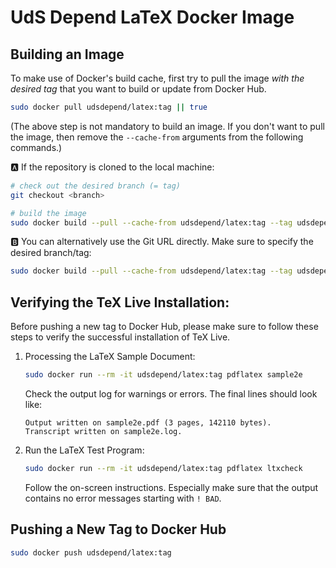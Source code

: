 # UdS Depend LaTeX Docker Image

## Building an Image

To make use of Docker's build cache, first try to pull the image _with the desired tag_ that you want to build or update from Docker Hub.

```bash
sudo docker pull udsdepend/latex:tag || true
```

(The above step is not mandatory to build an image. If you don't want to pull the image, then remove the `--cache-from` arguments from the following commands.)

:a: If the repository is cloned to the local machine:

```bash
# check out the desired branch (= tag)
git checkout <branch>

# build the image
sudo docker build --pull --cache-from udsdepend/latex:tag --tag udsdepend/latex:tag .
```

:b: You can alternatively use the Git URL directly. Make sure to specify the desired branch/tag:

```bash
sudo docker build --pull --cache-from udsdepend/latex:tag --tag udsdepend/latex:tag "https://github.com/udsdepend/latex-docker.git#tag"
```

## Verifying the TeX Live Installation:

Before pushing a new tag to Docker Hub, please make sure to follow these steps to verify the successful installation of TeX Live.

1.  Processing the LaTeX Sample Document:
    ```bash
    sudo docker run --rm -it udsdepend/latex:tag pdflatex sample2e
    ```
    Check the output log for warnings or errors. The final lines should look like:
    ```
    Output written on sample2e.pdf (3 pages, 142110 bytes).
    Transcript written on sample2e.log.
    ```
2.  Run the LaTeX Test Program:
    ```bash
    sudo docker run --rm -it udsdepend/latex:tag pdflatex ltxcheck
    ```
    Follow the on-screen instructions. Especially make sure that the output contains no error messages starting with `! BAD`.

## Pushing a New Tag to Docker Hub

```bash
sudo docker push udsdepend/latex:tag
```
